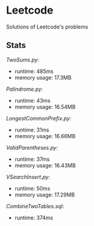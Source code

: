 # Leetcode
Solutions of Leetcode's problems

## Stats
_TwoSums.py_:
  - runtime: 485ms
  - memory usage: 17.3MB
    
_Palindrome.py_:
  - runtime: 43ms
  - memory usage: 16.54MB

_LongestCommonPrefix.py_:
  - runtime: 31ms
  - memory usage: 16.66MB
    
_ValidParentheses.py_:
  - runtime: 37ms
  - memory usage: 16.43MB
    
_VSearchInsert.py_:
  - runtime: 50ms
  - memory usage: 17.29MB

_CombineTwoTables.sql_:
  - runtime: 374ms

